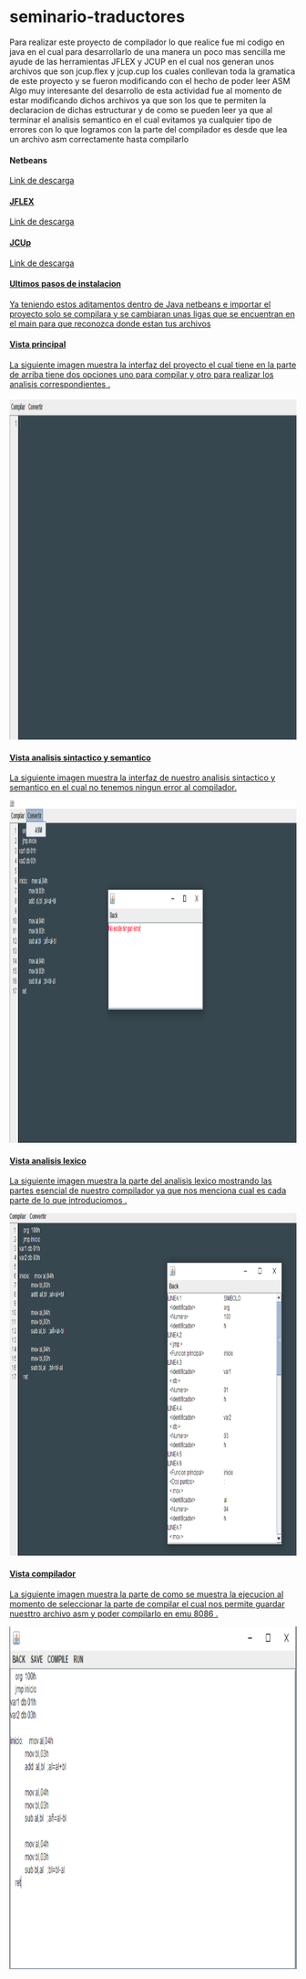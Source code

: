 # seminario-traductores
Para realizar este proyecto de compilador lo que realice fue mi codigo en java en el cual para desarrollarlo de una manera un poco mas sencilla me ayude de las herramientas JFLEX y JCUP en el cual nos generan unos archivos que son jcup.flex y jcup.cup los cuales conllevan toda la gramatica de este proyecto y se fueron modificando con el hecho de poder leer ASM 
<br>
Algo muy interesante del desarrollo de esta actividad fue al momento de estar modificando dichos archivos ya que son los que te permiten la declaracion de dichas estructurar y de como se pueden leer ya que al terminar el analisis semantico en el cual evitamos ya cualquier tipo de errores con lo que logramos con la parte del compilador es desde que lea un archivo asm correctamente hasta compilarlo 

<h4> Netbeans</h4>
<a href="https://netbeans.apache.org/download/index.html"><p>Link de descarga</p>

<h4> JFLEX</h4>
<a href="https://www.jflex.de/download.html"><p>Link de descarga</p>
 
<h4> JCUp</h4>
<a href="http://www.java2s.com/Code/Jar/j/Downloadjavacup11jar.htm"><p>Link de descarga</p>
 
 <h4> Ultimos pasos de instalacion</h4>
 
 <p> Ya teniendo estos aditamentos dentro de Java netbeans e importar el proyecto solo se compilara y se cambiaran unas ligas que se encuentran en el main para que reconozca donde estan tus archivos</p>
 

 
 <h4> Vista principal </h4>
 <p> La siguiente imagen muestra la interfaz del proyecto el cual tiene en la parte de arriba tiene dos opciones uno para compilar y otro para realizar los analisis correspondientes .</p>
<img class="imagenDerecha" src="/img/Captura.PNG"  width="720" height="600">
  <h4> Vista analisis sintactico y semantico </h4>
 <p> La siguiente imagen muestra la interfaz de nuestro analisis sintactico y semantico en el cual no tenemos ningun error al compilador.</p>
<img class="imagenDerecha" src="/img/analisissin.PNG "  width="720" height="600">
  <h4> Vista analisis lexico</h4>
 <p> La siguiente imagen muestra la parte del analisis lexico mostrando las partes esencial de nuestro compilador ya que nos menciona cual es cada parte de lo que introduciomos .</p>
<img class="imagenDerecha" src="/img/analisisle.PNG"  width="720" height="600">

  <h4> Vista compilador</h4>
 <p> La siguiente imagen muestra la parte de como se muestra la ejecucion al momento de seleccionar la parte de compilar el cual nos permite guardar nuesttro archivo asm y poder compilarlo en emu 8086 .</p>
<img class="imagenDerecha" src="/img/Captura2.PNG "  width="720" height="600">

